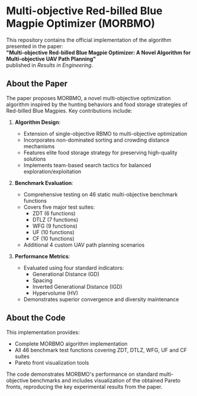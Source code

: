 # Multi-objective Red-billed Blue Magpie Optimizer (MORBMO)

This repository contains the official implementation of the algorithm presented in the paper:  
**"Multi-objective Red-billed Blue Magpie Optimizer: A Novel Algorithm for Multi-objective UAV Path Planning"**  
published in *Results in Engineering*.

## About the Paper
The paper proposes MORBMO, a novel multi-objective optimization algorithm inspired by the hunting behaviors and food storage strategies of Red-billed Blue Magpies. Key contributions include:

1. **Algorithm Design**:
   - Extension of single-objective RBMO to multi-objective optimization
   - Incorporates non-dominated sorting and crowding distance mechanisms
   - Features elite food storage strategy for preserving high-quality solutions
   - Implements team-based search tactics for balanced exploration/exploitation

2. **Benchmark Evaluation**:
   - Comprehensive testing on 46 static multi-objective benchmark functions
   - Covers five major test suites:
     - ZDT (6 functions)
     - DTLZ (7 functions)
     - WFG (9 functions)
     - UF (10 functions)
     - CF (10 functions)
   - Additional 4 custom UAV path planning scenarios

3. **Performance Metrics**:
   - Evaluated using four standard indicators:
     - Generational Distance (GD)
     - Spacing
     - Inverted Generational Distance (IGD)
     - Hypervolume (HV)
   - Demonstrates superior convergence and diversity maintenance

## About the Code
This implementation provides:
- Complete MORBMO algorithm implementation
- All 46 benchmark test functions covering ZDT, DTLZ, WFG, UF and CF suites
- Pareto front visualization tools

The code demonstrates MORBMO's performance on standard multi-objective benchmarks and includes visualization of the obtained Pareto fronts, reproducing the key experimental results from the paper.
